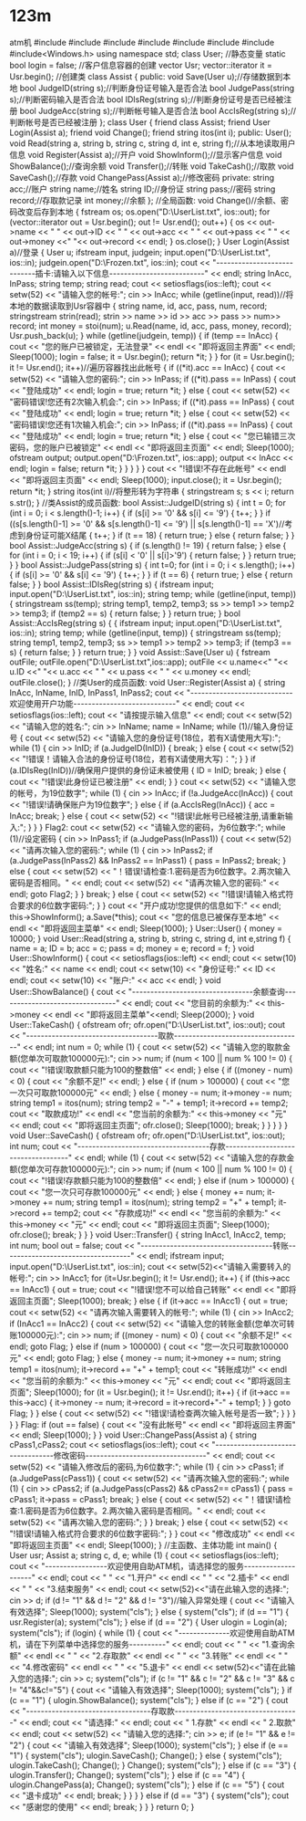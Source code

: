 # 123m
atm机
#include<iostream>
#include<fstream>
#include<string>
#include<sstream>
#include<iomanip>
#include<vector>
#include<algorithm>
#include<Windows.h>
using namespace std;
class User;
//静态变量
static bool login = false;
//客户信息容器的创建
vector<User> Usr;
vector<User>::iterator it = Usr.begin();
//创建类
class Assist
{
public:
	void Save(User u);//存储数据到本地
	bool JudgeID(string s);//判断身份证号输入是否合法
	bool JudgePass(string s);//判断密码输入是否合法
	bool IDIsReg(string s);//判断身份证号是否已经被注册
	bool JudgeAcc(string s);//判断帐号输入是否合法
	bool AccIsReg(string s);//判断帐号是否已经被注册
};
class User
{
	friend class Assist;
	friend User Login(Assist a);
	friend void Change();
	friend string itos(int i);
public:
	User();
	void Read(string a, string b, string c, string d, int e, string f);//从本地读取用户信息
	void Register(Assist a);//开户
	void ShowInform();//显示客户信息
	void ShowBalance();//查询余额
	void Transfer();//转账
	void TakeCash();//取款
	void SaveCash();//存款
	void ChangePass(Assist a);//修改密码
private:
	string acc;//账户
	string name;//姓名
	string ID;//身份证
	string pass;//密码
	string record;//存取款记录
	int money;//余额
};
//全局函数:
void Change()//余额、密码改变后存到本地
{
	fstream os;
	os.open("D:\\UserList.txt", ios::out);
	for (vector<User>::iterator out = Usr.begin(); out != Usr.end(); out++)
	{
		os << out->name << " " << out->ID << " " << out->acc << " " << out->pass << " " << out->money <<" "<< out->record << endl;
	}
	os.close();
}
User Login(Assist a)//登录
{
	User u;
	ifstream input, judgein;
	input.open("D:\\UserList.txt", ios::in);
	judgein.open("D:\\Frozen.txt", ios::in);
	cout << "----------------------------插卡:请输入以下信息--------------------------" << endl;
	string InAcc, InPass;
	string temp;
	string read;
	cout << setiosflags(ios::left);
	cout << setw(52) << "请输入您的帐号:"; cin >> InAcc;
	while (getline(input, read))//将本地的数据读取到Usr容器中
	{
		string name, id, acc, pass, num, record;
		stringstream strin(read);
		strin >> name >> id >> acc >> pass >> num>> record;
		int money = stoi(num);
		u.Read(name, id, acc, pass, money, record);
		Usr.push_back(u);
	}
	while (getline(judgein, temp))
	{
		if (temp == InAcc)
		{
			cout << "您的账户已被锁定，无法登录" << endl << "即将返回主界面" << endl;
			Sleep(1000);
			login = false;
			it = Usr.begin();
			return *it;
		}
	}
	for (it = Usr.begin(); it != Usr.end(); it++)//遍历容器找出此帐号
	{
		if ((*it).acc == InAcc)
		{
			cout << setw(52) << "请输入您的密码:"; cin >> InPass;
			if ((*it).pass == InPass)
			{
				cout << "登陆成功" << endl;
				login = true;
				return *it;
			}
			else
			{
				cout << setw(52) << "密码错误!您还有2次输入机会:"; cin >> InPass;
				if ((*it).pass == InPass)
				{
					cout << "登陆成功" << endl;
					login = true;
					return *it;
				}
				else
				{
					cout << setw(52) << "密码错误!您还有1次输入机会:"; cin >> InPass;
					if ((*it).pass == InPass)
					{
						cout << "登陆成功" << endl;
						login = true;
						return *it;
					}
					else
					{
						cout << "您已输错三次密码，您的账户已被锁定" << endl << "即将返回主页面" << endl;
						Sleep(1000);
						ofstream output;
						output.open("D:\\Frozen.txt", ios::app);
						output << InAcc << endl;
						login = false;
						return *it;
					}
				}
			}
		}
	}
	cout << "!错误!不存在此帐号" << endl << "即将返回主页面" << endl;
	Sleep(1000);
	input.close();
	it = Usr.begin();
	return *it;
}
string itos(int i)//将整形转为字符串
{
	stringstream s;
	s << i;
	return s.str();
}
//类Assist的成员函数:
bool Assist::JudgeID(string s)
{
	int t = 0;
	for (int i = 0; i < s.length()-1; i++)
	{
		if (s[i] >= '0' && s[i] <= '9')
		{
			t++;
		}
	}
	if ((s[s.length()-1] >= '0' && s[s.length()-1] <= '9') || s[s.length()-1] == 'X')//考虑到身份证可能X结尾
	{
		t++;
	}
	if (t == 18) { return true; }
	else { return false; }
}
bool Assist::JudgeAcc(string s)
{
	if (s.length() != 19) { return false; }
	else
	{
		for (int i = 0; i < 19; i++)
		{
			if (s[i] < '0' || s[i]>'9') { return false; }
		}
		return true;
	}
}
bool Assist::JudgePass(string s)
{
	int t=0;
	for (int i = 0; i < s.length(); i++)
	{
		if (s[i] >= '0' && s[i] <= '9')
		{
			t++;
		}
	}
	if (t == 6) { return true; }
	else { return false; }
}
bool Assist::IDIsReg(string s)
{
	ifstream input;
	input.open("D:\\UserList.txt", ios::in);
	string temp;
	while (getline(input, temp))
	{
		stringstream ss(temp);
		string temp1, temp2, temp3;
		ss >> temp1 >> temp2 >> temp3;
		if (temp2 == s)
		{
			return false;
		}
	}
	return true;
}
bool Assist::AccIsReg(string s)
{
	{
		ifstream input;
		input.open("D:\\UserList.txt", ios::in);
		string temp;
		while (getline(input, temp))
		{
			stringstream ss(temp);
			string temp1, temp2, temp3;
			ss >> temp1 >> temp2 >> temp3;
			if (temp3 == s)
			{
				return false;
			}
		}
		return true;
	}
}
void Assist::Save(User u)
{
	fstream outFile;
	outFile.open("D:\\UserList.txt",ios::app);
	outFile << u.name<<" "<< u.ID <<" "<< u.acc << " " << u.pass << " " << u.money << endl;
	outFile.close();
}
//类User的成员函数:
void User::Register(Assist a)
{
	string InAcc, InName, InID, InPass1, InPass2;
	cout << "----------------------------欢迎使用开户功能----------------------------" << endl;
	cout << setiosflags(ios::left);
	cout << "请按提示输入信息" << endl;
	cout << setw(52) << "请输入您的姓名:";
	cin >> InName;
	name = InName;
	while (1)//输入身份证号
	{
		cout << setw(52) << "请输入您的身份证号(18位，若有X请使用大写):";
		while (1)
		{
			cin >> InID;
			if (a.JudgeID(InID))
			{
				break;
			}
			else
			{
				cout << setw(52) << "!错误！请输入合法的身份证号(18位，若有X请使用大写)：";
			}
		}
		if (a.IDIsReg(InID))//确保用户提供的身份证未被使用
		{
			ID = InID;
			break;
		}
		else
		{
			cout << "!错误!此身份证已被注册" << endl;
		}
	}
	cout << setw(52) << "请输入您的帐号，为19位数字";
	while (1)
	{
		cin >> InAcc;
		if (!a.JudgeAcc(InAcc))
		{
			cout << "!错误!请确保账户为19位数字";
		}
		else
		{
			if (a.AccIsReg(InAcc))
			{
				acc = InAcc;
				break;
			}
			else
			{
				cout << setw(52) << "!错误!此帐号已经被注册,请重新输入:";
			}
		}
	}
	Flag2:
	cout << setw(52) << "请输入您的密码，为6位数字:";
	while (1)//设定密码
	{
		cin >> InPass1;
		if (a.JudgePass(InPass1))
		{
			cout << setw(52) << "请再次输入您的密码:";
			while (1)
			{
				cin >> InPass2;
				if (a.JudgePass(InPass2) && InPass2 == InPass1)
				{
					pass = InPass2;
					break;
				}
				else
				{
					cout << setw(52) << "！错误!请检查:1.密码是否为6位数字。2.两次输入密码是否相同。" << endl;
					cout << setw(52) << "请再次输入您的密码:" << endl;
					goto Flag2;
				}
			}
			break;
		}
		else
		{
			cout << setw(52) << "!错误!请输入格式符合要求的6位数字密码:";
		}
	}
	cout << "开户成功!您提供的信息如下:" << endl;
	this->ShowInform();
	a.Save(*this);
	cout << "您的信息已被保存至本地" << endl << "即将返回主菜单" << endl;
	Sleep(1000);
}
User::User()
{
	money = 10000;
}
void User::Read(string a, string b, string c, string d, int e,string f)
{
	name = a;
	ID = b;
	acc = c;
	pass = d;
	money = e;
	record = f;
}
void User::ShowInform()
{
	cout << setiosflags(ios::left) << endl;
	cout << setw(10) << "姓名:" <<  name << endl;
	cout << setw(10) << "身份证号:" << ID << endl;
	cout << setw(10) << "账户:" << acc << endl;
}
void User::ShowBalance()
{
	cout << "---------------------------------余额查询--------------------------------" << endl;
	cout << "您目前的余额为:" << this->money << endl << "即将返回主菜单"<<endl;
	Sleep(2000);
}
void User::TakeCash()
{
	ofstream ofr;
	ofr.open("D:\\UserList.txt", ios::out);
	cout << "------------------------------------取款-----------------------------------" << endl;
	int num = 0;
	while (1)
	{
		cout << setw(52) << "请输入您的取款金额(您单次可取款100000元):"; 
		cin >> num;
		if (num < 100 || num % 100 != 0)
		{
			cout << "!错误!取款额只能为100的整数倍" << endl;
		}
		else
		{
			if ((money - num) < 0)
			{
				cout << "余额不足!" << endl;
			}
			else
			{
				if (num > 100000)
				{
					cout << "您一次只可取款100000元" << endl;
				}
				else
				{
					money -= num;
					it->money -= num;
					string temp1 = itos(num);
					string temp2 = "-" + temp1;
					it->record += temp2;
					cout << "取款成功!" << endl << "您当前的余额为:" << this->money << "元" << endl;
					cout << "即将返回主页面";
					ofr.close();
					Sleep(1000);
					break;
				}
			}
		}
	}
}
void User::SaveCash()
{
	ofstream ofr;
	ofr.open("D:\\UserList.txt", ios::out);
	int num;
	cout << "------------------------------------存款-----------------------------------" << endl;
	while (1)
	{
		cout << setw(52) << "请输入您的存款金额(您单次可存款100000元):"; cin >> num;
		if (num < 100 || num % 100 != 0)
		{
			cout << "!错误!存款额只能为100的整数倍" << endl;
		}
		else if (num > 100000)
		{
			cout << "您一次只可存款100000元" << endl;
		}
		else
		{
			money += num;
			it->money += num;
			string temp1 = itos(num);
			string temp2 = "+" + temp1;
			it->record += temp2;
			cout << "存款成功!" << endl << "您当前的余额为:" << this->money << "元" << endl;
			cout << "即将返回主页面";
			Sleep(1000);
			ofr.close();
			break;
		}
	}
}
void User::Transfer()
{
	string InAcc1, InAcc2, temp; int num; bool out = false;
	cout << "------------------------------------转账-----------------------------------" << endl;
	ifstream input;
	input.open("D:\\UserList.txt", ios::in);
	cout << setw(52)<<"请输入需要转入的帐号:";
	cin >> InAcc1;
	for (it=Usr.begin(); it != Usr.end(); it++)
	{
		if (this->acc == InAcc1)
		{
			out = true;
			cout << "!错误!您不可以给自己转账" << endl << "即将返回主页面";
			Sleep(1000);
			break;
		}
		else
		{
			if (it->acc == InAcc1)
			{
				out = true;
				cout << setw(52) << "请再次输入需要转入的帐号:";
				while (1)
				{
					cin >> InAcc2;
					if (InAcc1 == InAcc2)
					{
						cout << setw(52) << "请输入您的转账金额(您单次可转账100000元):"; cin >> num;
						if ((money - num) < 0)
						{
							cout << "余额不足!" << endl;
							goto Flag;
						}
						else if (num > 100000)
						{
							cout << "您一次只可取款100000元" << endl;
							goto Flag;
						}
						else
						{
							money -= num;
							it->money += num;
							string temp1 = itos(num);
							it->record += "+" + temp1;
							cout << "转账成功!" << endl << "您当前的余额为:" << this->money << "元" << endl;
							cout << "即将返回主页面";
							Sleep(1000);
							for (it = Usr.begin(); it != Usr.end(); it++)
							{
								if (it->acc == this->acc)
								{
									it->money -= num;
									it->record = it->record+"-" + temp1;
								}
							}
							goto Flag;
						}
					}
					else
					{
						cout << setw(52) << "!错误!请检查两次输入帐号是否一致";
					}
				}
			}
		}
	}
	Flag:
	if (out == false)
	{
		cout << "没有此帐号" << endl << "即将返回主界面" << endl;
		Sleep(1000);
	}
}
void User::ChangePass(Assist a)
{
	string cPass1,cPass2;
	cout << setiosflags(ios::left);
	cout << "----------------------------------修改密码---------------------------------" << endl;
	cout << setw(52) << "请输入修改后的密码,为6位数字:";
	while (1)
	{
		cin >> cPass1;
		if (a.JudgePass(cPass1))
		{
			cout << setw(52) << "请再次输入您的密码:";
			while (1)
			{
				cin >> cPass2;
				if (a.JudgePass(cPass2) && cPass2== cPass1)
				{
					pass = cPass1;
					it->pass = cPass1;
					break;
				}
				else
				{
					cout << setw(52) << "！错误!请检查:1.密码是否为6位数字。2.两次输入密码是否相同。" << endl;
					cout << setw(52) << "请再次输入您的密码:";
				}
			}
			break;
		}
		else
		{
			cout << setw(52) << "!错误!请输入格式符合要求的6位数字密码:";
		}
	}
	cout << "修改成功" << endl << "即将返回主页面" << endl;
	Sleep(1000);
}
//主函数、主体功能
int main()
{
	User usr;
	Assist a;
	string c, d, e;
	while (1)
	{
		cout << setiosflags(ios::left);
		cout << "-----------------欢迎使用自助ATM机，请选择您的服务--------------------" << endl;
		cout << "    " << "1.开户" << endl
			<< "    " << "2.插卡" << endl
			<< "    " << "3.结束服务" << endl;
		cout << setw(52)<<"请在此输入您的选择:";
		cin >> d;
		if (d != "1" && d != "2" && d != "3")//输入异常处理
		{
			cout << "请输入有效选择";
			Sleep(1000);
			system("cls");
		}
		else
		{
			system("cls");
			if (d == "1")
			{
				usr.Register(a);
				system("cls");
			}
			else if (d == "2")
			{
				User ulogin = Login(a);
				system("cls");
				if (login)
				{
					while (1)
					{
						cout << "--------------欢迎使用自助ATM机，请在下列菜单中选择您的服务----------" << endl;
						cout << "    " << "1.查询余额" << endl
							<< "    " << "2.存取款" << endl
							<< "    " << "3.转账" << endl
							<< "    " << "4.修改密码" << endl
							<< "    " << "5.退卡" << endl
							<< setw(52)<<"请在此输入您的选择:";
						cin >> c;
						system("cls");
						if (c != "1" && c != "2" && c != "3" && c != "4"&&c!="5")
						{
							cout << "请输入有效选择";
							Sleep(1000);
							system("cls");
						}
						if (c == "1")
						{
							ulogin.ShowBalance();
							system("cls");
						}
						else if (c == "2")
						{
                            cout << "----------------------------------存取款----------------------------------" << endl;
							cout << "请选择:" << endl;
							cout << "    1.存款" << endl << "    2.取款" << endl;
							cout << setw(52) << "请输入您的选择:"; cin >> e;
							if (e != "1" && e != "2")
							{
								cout << "请输入有效选择";
								Sleep(1000);
								system("cls");
							}
							else if (e == "1")
							{
								system("cls");
								ulogin.SaveCash();
								Change();
							}
							else
							{
								system("cls");
								ulogin.TakeCash();
								Change();
							}
							Change();
							system("cls");
						}
						else if (c == "3")
						{
							ulogin.Transfer();
							Change();
							system("cls");
						}
						else if (c == "4")
						{
							ulogin.ChangePass(a);
							Change();
							system("cls");
						}
						else if (c == "5")
						{
							cout << "退卡成功" << endl;
							break;
						}
					}
				}
			}
			else if (d == "3")
			{
				system("cls");
				cout << "感谢您的使用" << endl;
				break;
			}
		}
	}
	return 0;
}
